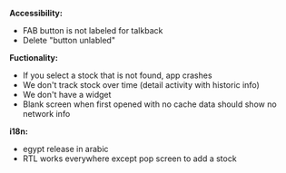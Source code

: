 __Accessibility:__
* FAB button is not labeled for talkback
* Delete "button unlabled"

__Fuctionality:__
* If you select a stock that is not found, app crashes
* We don't track stock over time (detail activity with historic info)
* We don't have a widget
* Blank screen when first opened with no cache data should show no network info

__i18n:__
* egypt release in arabic
* RTL works everywhere except pop screen to add a stock
